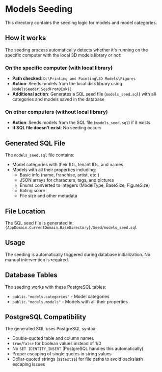 # Models Seeding

This directory contains the seeding logic for models and model categories.

## How it works

The seeding process automatically detects whether it's running on the specific computer with the local 3D models library or not:

### On the specific computer (with local library)
- **Path checked**: `D:\Printing and Painting\3D Models\Figures`
- **Action**: Seeds models from the local disk library using `ModelsSeeder.SeedFromDisk()`
- **Additional action**: Generates a SQL seed file (`models_seed.sql`) with all categories and models saved in the database

### On other computers (without local library)
- **Action**: Seeds models from the SQL file (`models_seed.sql`) if it exists
- **If SQL file doesn't exist**: No seeding occurs

## Generated SQL File

The `models_seed.sql` file contains:
- Model categories with their IDs, tenant IDs, and names
- Models with all their properties including:
  - Basic info (name, franchise, artist, etc.)
  - JSON arrays for characters, tags, and pictures
  - Enums converted to integers (ModelType, BaseSize, FigureSize)
  - Rating score
  - File size and other metadata

## File Location

The SQL seed file is generated in: `{AppDomain.CurrentDomain.BaseDirectory}/Seed/models_seed.sql`

## Usage

The seeding is automatically triggered during database initialization. No manual intervention is required.

## Database Tables

The seeding works with these PostgreSQL tables:
- `public."models.categories"` - Model categories
- `public."models.models"` - Models with all their properties

## PostgreSQL Compatibility

The generated SQL uses PostgreSQL syntax:
- Double-quoted table and column names
- `true`/`false` for boolean values instead of 1/0
- No `SET IDENTITY_INSERT` (PostgreSQL handles this automatically)
- Proper escaping of single quotes in string values
- Dollar-quoted strings (`$$text$$`) for file paths to avoid backslash escaping issues
